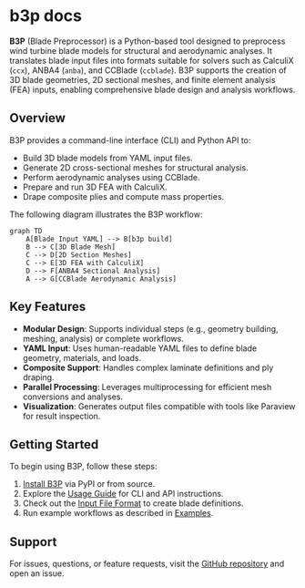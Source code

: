 # b3p docs

**B3P** (Blade Preprocessor) is a Python-based tool designed to preprocess wind turbine blade models for structural and aerodynamic analyses. It translates blade input files into formats suitable for solvers such as CalculiX (`ccx`), ANBA4 (`anba`), and CCBlade (`ccblade`). B3P supports the creation of 3D blade geometries, 2D sectional meshes, and finite element analysis (FEA) inputs, enabling comprehensive blade design and analysis workflows.

## Overview

B3P provides a command-line interface (CLI) and Python API to:

- Build 3D blade models from YAML input files.
- Generate 2D cross-sectional meshes for structural analysis.
- Perform aerodynamic analyses using CCBlade.
- Prepare and run 3D FEA with CalculiX.
- Drape composite plies and compute mass properties.

The following diagram illustrates the B3P workflow:

```mermaid
graph TD
    A[Blade Input YAML] --> B[b3p build]
    B --> C[3D Blade Mesh]
    C --> D[2D Section Meshes]
    C --> E[3D FEA with CalculiX]
    D --> F[ANBA4 Sectional Analysis]
    A --> G[CCBlade Aerodynamic Analysis]
```

## Key Features

- **Modular Design**: Supports individual steps (e.g., geometry building, meshing, analysis) or complete workflows.
- **YAML Input**: Uses human-readable YAML files to define blade geometry, materials, and loads.
- **Composite Support**: Handles complex laminate definitions and ply draping.
- **Parallel Processing**: Leverages multiprocessing for efficient mesh conversions and analyses.
- **Visualization**: Generates output files compatible with tools like Paraview for result inspection.

## Getting Started

To begin using B3P, follow these steps:

1. [Install B3P](installation.md) via PyPI or from source.
2. Explore the [Usage Guide](usage.md) for CLI and API instructions.
3. Check out the [Input File Format](use/inputfile.md) to create blade definitions.
4. Run example workflows as described in [Examples](examples/blade_test.md).


## Support

For issues, questions, or feature requests, visit the [GitHub repository](https://github.com/wr1/b3p) and open an issue.

